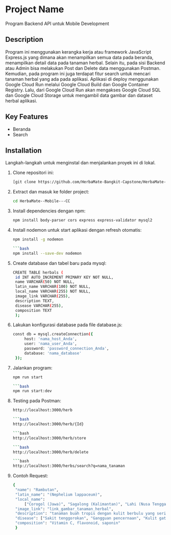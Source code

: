 # Project Name
Program Backend API untuk Mobile Development

## Description
Program ini menggunakan kerangka kerja atau framework JavaScript Express.js yang dimana akan menampilkan semua data pada beranda, menampilkan detail data pada tanaman herbal.
Selain itu, pada sisi Backend atau Admin bisa melakukan Post dan Delete data menggunakan Postman. Kemudian, pada program ini juga terdapat fitur search untuk mencari tanaman herbal
yang ada pada aplikasi. Aplikasi di deploy menggunakan Google Cloud Run melalui Google Cloud Build dan Google Container Registry. Lalu, dari Google Cloud Run akan mengakses Google Cloud SQL
dan Google Cloud Storage untuk mengambil data gambar dan dataset herbal aplikasi.

## Key Features
- Beranda
- Search
  
## Installation
Langkah-langkah untuk menginstal dan menjalankan proyek ini di lokal.
1. Clone repositori ini:
   ```bash
   [git clone https://github.com/HerbaMate-Bangkit-Capstone/HerbaMate--Model---CC.git](https://github.com/HerbaMate-Bangkit-Capstone/HerbaMate--Mobile---CC.git)

2. Extract dan masuk ke folder project:
   ```bash
   cd HerbaMate--Mobile---CC

3. Install dependencies dengan npm:
   ```bash
   npm install body-parser cors express express-validator mysql2

4. Install nodemon untuk start aplikasi dengan refresh otomatis:
   ```bash
   npm install -g nodemon

   ```bash
   npm install --save-dev nodemon

5. Create database dan tabel baru pada mysql:
   ```bash
   CREATE TABLE herbals (
    id INT AUTO_INCREMENT PRIMARY KEY NOT NULL,
    name VARCHAR(50) NOT NULL,
    latin_name VARCHAR(100) NOT NULL,
    local_name VARCHAR(255) NOT NULL,
    image_link VARCHAR(255),
    description TEXT,
    disease VARCHAR(255),
    composition TEXT
    );

6. Lakukan konfigurasi database pada file database.js:
   ```bash
   const db = mysql.createConnection({
        host: 'nama_host_Anda',
        user: 'nama_user_Anda',
        password: 'password_connection_Anda',
        database: 'nama_database'
    });

7. Jalankan program:
   ```bash
   npm run start

   ```bash
   npm run start:dev

8. Testing pada Postman:
   ```bash
   http://localhost:3000/herb

   ```bash
   http://localhost:3000/herb/{Id}

   ```bash
   http://localhost:3000/herb/store

   ```bash
   http://localhost:3000/herb/delete

   ```bash
   http://localhost:3000/herbs/search?q=nama_tanaman

9. Contoh Request:
   ```bash
   {
    "name": "Rambutan",
    "latin_name": "(Nephelium lappaceum)",
    "local_name": 
        ["Corogol (Jawa)", "Sagalong (Kalimantan)", "Lahi (Nusa Tenggara)"],
    "image_link": "link_gambar_tanaman_herbal",
    "description": "tanaman buah tropis dengan kulit berbulu yang sering dikonsumsi. Buahnya kaya akan vitamin C dan senyawa bioaktif dengan sifat antioksidan. Khasiatnya meliputi membantu meningkatkan daya tahan tubuh, melindungi kesehatan kulit, dan memperbaiki fungsi pencernaan. Selain itu, tanaman ini juga dipercaya mampu menurunkan kadar kolesterol.",
    "disease": ["Sakit tenggorokan", "Gangguan pencernaan", "Kulit gatal", "Kelelahan", "Batuk"],
    "composition": "Vitamin C, flavonoid, saponin"
    }





